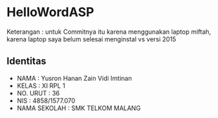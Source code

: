 # HelloWordASP
Keterangan : untuk Commitnya itu karena menggunakan laptop miftah, karena laptop saya belum selesai menginstal vs versi 2015

## Identitas
- NAMA : Yusron Hanan Zain Vidi Imtinan
- KELAS : XI RPL 1
- NO. URUT : 36
- NIS : 4858/1577.070
- NAMA SEKOLAH : SMK TELKOM MALANG
